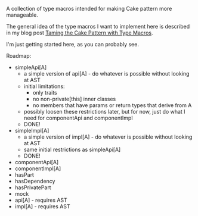 A collection of type macros intended for making Cake pattern more manageable.

The general idea of the type macros I want to implement here is described in my
blog post [Taming the Cake Pattern with Type
Macros](http://scabl.blogspot.com/2013/03/cbdi-2.html).

I'm just getting started here, as you can probably see.

Roadmap:
  - simpleApi[A]
    - a simple version of api[A] - do whatever is possible without looking at AST
    - initial limitations:
      - only traits
      - no non-private[this] inner classes
      - no members that have params or return types that derive from A
    - possibly loosen these restrictions later, but for now, just do what I need
      for componentApi and componentImpl
    - DONE!
  - simpleImpl[A]
    - a simple version of impl[A] - do whatever is possible without looking at AST
    - same initial restrictions as simpleApi[A]
    - DONE!
  - componentApi[A]
  - componentImpl[A]
  - hasPart
  - hasDependency
  - hasPrivatePart
  - mock
  - api[A] - requires AST
  - impl[A] - requires AST
